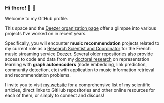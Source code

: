 ### Hi there! 👋 🎵

Welcome to my GitHub profile. 

This space and the [Deezer organization page](https://github.com/deezer) offer a glimpse into various projects I've worked on in recent years.

Specifically, you will encounter **music recommendation** projects related to my current role as a [Research Scientist and Coordinator](https://www.linkedin.com/in/guillaumesalhagalvan/) for the French music streaming service [Deezer](https://www.deezer.com/). Several older repositories also provide access to code and data from my [doctoral research](https://guillaumesalhagalvan.com/doc/phdthesis_gsalhagalvan.pdf) on representation learning with **graph autoencoders** (node embedding, link prediction, community detection, etc) with application to music information retrieval and recommendation problems.

I invite you to visit [my website](https://guillaumesalhagalvan.com/) for a comprehensive list of my scientific articles, direct links to GitHub repositories and other online resources for each of them, or simply to connect and discuss!
